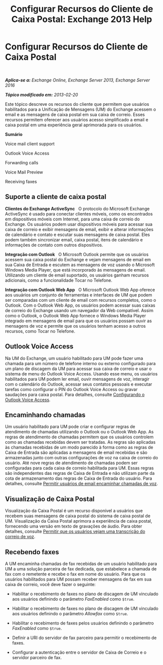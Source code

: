 ﻿---
title: 'Configurar Recursos do Cliente de Caixa Postal: Exchange 2013 Help'
TOCTitle: Configurar Recursos do Cliente de Caixa Postal
ms:assetid: 5e661cfd-d34e-4caa-91a5-967bbecb75eb
ms:mtpsurl: https://technet.microsoft.com/pt-br/library/JJ673529(v=EXCHG.150)
ms:contentKeyID: 50556208
ms.date: 05/22/2018
mtps_version: v=EXCHG.150
ms.translationtype: MT
---

# Configurar Recursos do Cliente de Caixa Postal

 

_**Aplica-se a:** Exchange Online, Exchange Server 2013, Exchange Server 2016_

_**Tópico modificado em:** 2013-02-20_

Este tópico descreve os recursos do cliente que permitem que usuários habilitados para a Unificação de Mensagens (UM) do Exchange acessem o email e as mensagens de caixa postal em sua caixa de correio. Esses recursos permitem oferecer aos usuários acesso simplificado a email e caixa postal em uma experiência geral aprimorada para os usuários.

**Sumário**

Voice mail client support

Outlook Voice Access

Forwarding calls

Voice Mail Preview

Receiving faxes

## Suporte a cliente de caixa postal

**Clientes do Exchange ActiveSync**   O protocolo do Microsoft Exchange ActiveSync é usado para conectar clientes móveis, como os encontrados em dispositivos móveis com Internet, para uma caixa de correio do Exchange. Os usuários podem usar dispositivos móveis para acessar sua caixa de correio e exibir mensagens de email, exibir e alterar informações de calendário e contato e escutar suas mensagens de caixa postal. Eles podem também sincronizar email, caixa postal, itens de calendário e informações de contato com outros dispositivos.

**Integração com Outlook**   O Microsoft Outlook permite que os usuários acessem sua caixa postal do Exchange e vejam mensagens de email em sua Caixa de Entrada e escutem as mensagens de voz usando o Microsoft Windows Media Player, que está incorporado às mensagens de email. Utilizando um cliente de email suportado, os usuários ganham recursos adicionais, como a funcionalidade Tocar no Telefone.

**Integração com Outlook Web App**   O Microsoft Outlook Web App oferece aos usuários um conjunto de ferramentas e interfaces de UM que podem ser comparadas com um cliente de email com recursos completos, como o Outlook. Com o Outlook Web App, os usuários podem acessar suas caixas de correio do Exchange usando um navegador da Web compatível. Assim como o Outlook, o Outlook Web App fornece o Windows Media Player integrado em mensagens de email para que os usuários possam ouvir as mensagens de voz e permite que os usuários tenham acesso a outros recursos, como Tocar no Telefone.

## Outlook Voice Access

Na UM do Exchange, um usuário habilitado para UM pode fazer uma chamada para um número de telefone interno ou externo configurado para um plano de discagem da UM para acessar sua caixa de correio e usar o sistema de menu do Outlook Voice Access. Usando esse menu, os usuários habilitados para UM podem ler email, ouvir mensagens de voz, interagir com o calendário do Outlook, acessar seus contatos pessoais e executar tarefas como configurar o PIN do Outlook Voice Access ou gravar saudações para caixa postal. Para detalhes, consulte [Configurando o Outlook Voice Access](setting-up-outlook-voice-access-exchange-2013-help.md).

## Encaminhando chamadas

Um usuário habilitado para UM pode criar e configurar regras de atendimento de chamadas utilizando o Outlook ou o Outlook Web App. As regras de atendimento de chamadas permitem que os usuários controlem como as chamadas recebidas devem ser tratadas. As regras são aplicadas às chamadas recebidas de um modo parecido à forma como as regras de Caixa de Entrada são aplicadas a mensagens de email recebidas e são armazenadas junto com outras configurações de voz na caixa de correio do usuário. Até nove regras de atendimento de chamadas podem ser configuradas para cada caixa de correio habilitada para UM. Essas regras são independentes das regras de Caixa de Entrada e não utilizam parte da cota de armazenamento das regras de Caixa de Entrada do usuário. Para detalhes, consulte [Permitir usuários de email encaminhar chamadas de voz](allow-voice-mail-users-to-forward-calls-exchange-2013-help.md).

## Visualização de Caixa Postal

Visualização da Caixa Postal é um recurso disponível a usuários que recebem suas mensagens de caixa postal do sistema de caixa postal de UM. Visualização da Caixa Postal aprimora a experiência de caixa postal, fornecendo uma versão em texto de gravações de áudio. Para obter detalhes, consulte [Permitir que os usuários vejam uma transcrição do correio de voz](allow-users-to-see-a-voice-mail-transcript-exchange-2013-help.md).

## Recebendo faxes

A UM encaminha chamadas de fax recebidas de um usuário habilitado para UM a uma solução parceira de fax dedicada, que estabelece a chamada de fax com o remetente e recebe o fax em nome do usuário. Para que os usuários habilitados para UM possam receber mensagens de fax em sua caixa de correio, você deve fazer o seguinte:

  - Habilitar o recebimento de faxes no plano de discagem de UM vinculado aos usuários definindo o parâmetro *FaxEnabled* como `$true`.

  - Habilitar o recebimento de faxes no plano de discagem de UM vinculado aos usuários definindo o parâmetro *Allowfax* como `$true`.

  - Habilitar o recebimento de faxes pelos usuários definindo o parâmetro *FaxEnabled* como `$true`.

  - Definir a URI do servidor de fax parceiro para permitir o recebimento de faxes.

  - Configurar a autenticação entre o servidor de Caixa de Correio e o servidor parceiro de fax.


